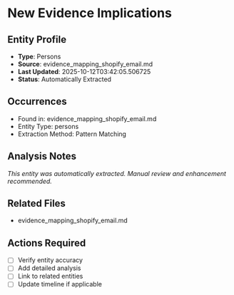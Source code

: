 # New Evidence Implications

## Entity Profile
- **Type**: Persons
- **Source**: evidence_mapping_shopify_email.md
- **Last Updated**: 2025-10-12T03:42:05.506725
- **Status**: Automatically Extracted

## Occurrences
- Found in: evidence_mapping_shopify_email.md
- Entity Type: persons
- Extraction Method: Pattern Matching

## Analysis Notes
*This entity was automatically extracted. Manual review and enhancement recommended.*

## Related Files
- evidence_mapping_shopify_email.md

## Actions Required
- [ ] Verify entity accuracy
- [ ] Add detailed analysis
- [ ] Link to related entities
- [ ] Update timeline if applicable

